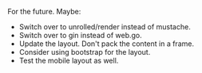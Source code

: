 For the future. Maybe:

* Switch over to unrolled/render instead of mustache.
* Switch over to gin instead of web.go.
* Update the layout. Don't pack the content in a frame.
* Consider using bootstrap for the layout.
* Test the mobile layout as well.
